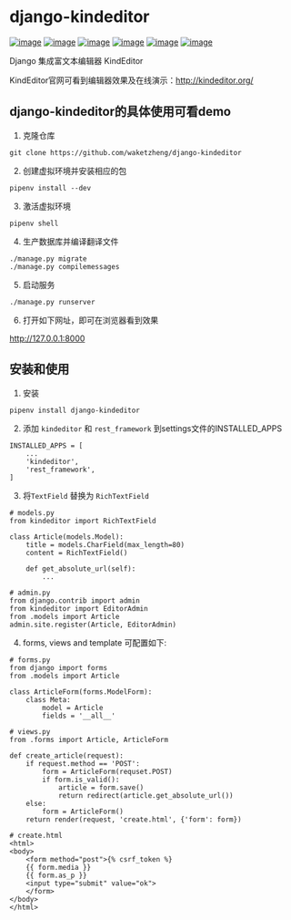 # django-kindeditor

[![image](https://img.shields.io/pypi/v/django-kindeditor.svg)](https://pypi.org/project/django-kindeditor/)
[![image](https://img.shields.io/pypi/l/django-kinndeditor.svg)](https://pypi.org/project/django-kindeditor/)
[![image](https://img.shields.io/pypi/djversions/django-kindeditor.svg)](https://pypi.org/project/django-kindeditor/)
[![image](https://img.shields.io/pypi/pyversions/django-kineditor.svg)](https://pypi.org/project/django-kineditor/)
[![image](https://img.shields.io/codecov/c/github/waketzheng/django-kindeditor/master.svg)](https://codecov.io/github/waketzheng/django-kindeditor?branch=master)
[![image](https://img.shields.io/badge/code%20style-pep8-green.svg)](https://www.python.org/dev/peps/pep-0008/)


Django 集成富文本编辑器 KindEditor

KindEditor官网可看到编辑器效果及在线演示：http://kindeditor.org/

## django-kindeditor的具体使用可看demo

1. 克隆仓库

```
git clone https://github.com/waketzheng/django-kindeditor
```

2. 创建虚拟环境并安装相应的包

```
pipenv install --dev
```

3. 激活虚拟环境

```
pipenv shell
```

4. 生产数据库并编译翻译文件

```
./manage.py migrate
./manage.py compilemessages
```

5. 启动服务

```
./manage.py runserver
```

6. 打开如下网址，即可在浏览器看到效果

http://127.0.0.1:8000


## 安装和使用

1. 安装

```
pipenv install django-kindeditor
```

2. 添加 `kindeditor` 和 `rest_framework` 到settings文件的INSTALLED_APPS 

```
INSTALLED_APPS = [
    ...
    'kindeditor',
    'rest_framework',
]
```

3. 将`TextField` 替换为 `RichTextField`

```
# models.py
from kindeditor import RichTextField

class Article(models.Model):
    title = models.CharField(max_length=80)
    content = RichTextField()

    def get_absolute_url(self):
        ...

# admin.py
from django.contrib import admin
from kindeditor import EditorAdmin
from .models import Article
admin.site.register(Article, EditorAdmin)
```

4. forms, views and template 可配置如下:

```
# forms.py
from django import forms
from .models import Article

class ArticleForm(forms.ModelForm):
    class Meta:
        model = Article
        fields = '__all__'

# views.py
from .forms import Article, ArticleForm

def create_article(request):
    if request.method == 'POST':
        form = ArticleForm(requset.POST)
        if form.is_valid():
            article = form.save()
            return redirect(article.get_absolute_url())
    else:
        form = ArticleForm()
    return render(request, 'create.html', {'form': form})

# create.html
<html>
<body>
    <form method="post">{% csrf_token %}
    {{ form.media }}
    {{ form.as_p }}
    <input type="submit" value="ok">
    </form>
</body>
</html>
```
